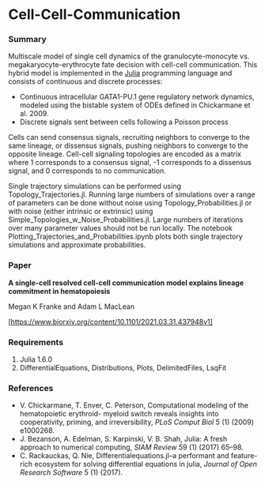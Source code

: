 # Cell-Cell-Communication

### Summary

Multiscale model of single cell dynamics of the granulocyte-monocyte vs. megakaryocyte-erythrocyte fate decision with cell-cell communication. This hybrid model is implemented in the [Julia](https://julialang.org/) programming language and consists of continuous and discrete processes:

- Continuous intracellular GATA1-PU.1 gene regulatory network dynamics, modeled using the bistable system of ODEs defined in Chickarmane et al. 2009. 
- Discrete signals sent between cells following a Poisson process

Cells can send consensus signals, recruiting neighbors to converge to the same lineage, or dissensus signals, pushing neighbors to converge to the opposite lineage. Cell-cell signaling topologies are encoded as a matrix where 1 corresponds to a consensus signal, -1 corresponds to a dissensus signal, and 0 corresponds to no communication. 

Single trajectory simulations can be performed using Topology_Trajectories.jl. Running large numbers of simulations over a range of parameters can be done without noise using Topology_Probabilities.jl or with noise (either intrinsic or extrinsic) using Simple_Topologies_w_Noise_Probabilities.jl. Large numbers of iterations over many parameter values should not be run locally. The notebook Plotting_Trajectories_and_Probabilities.ipynb plots both single trajectory simulations and approximate probabilities. 

### Paper

**A single-cell resolved cell-cell communication model explains lineage commitment in hematopoiesis**

Megan K Franke and Adam L MacLean

[https://www.biorxiv.org/content/10.1101/2021.03.31.437948v1]

### Requirements

1. Julia 1.6.0
2. DifferentialEquations, Distributions, Plots, DelimitedFiles, LsqFit

### References

- V. Chickarmane, T. Enver, C. Peterson, Computational modeling of the hematopoietic erythroid- myeloid switch reveals insights into cooperativity, priming, and irreversibility, *PLoS Comput Biol* 5 (1) (2009) e1000268.
- J. Bezanson, A. Edelman, S. Karpinski, V. B. Shah, Julia: A fresh approach to numerical computing, *SIAM Review* 59 (1) (2017) 65–98.
- C. Rackauckas, Q. Nie, Differentialequations.jl–a performant and feature-rich ecosystem for solving differential equations in julia, *Journal of Open Research Software* 5 (1) (2017).
